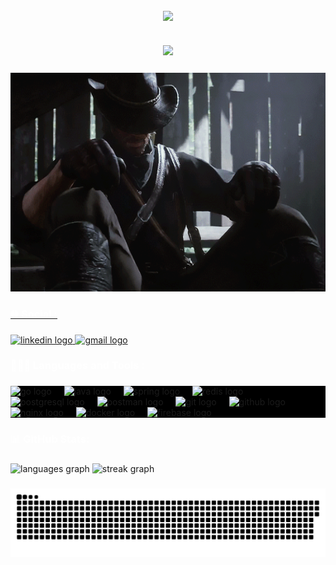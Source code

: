 
<div align="center">

<!-- Animated hacker-style header -->
</h1><h2 align="center">
  <a href="https://git.io/typing-svg">
    <img src="https://readme-typing-svg.herokuapp.com/?lines=fmt.Println(%22Greetings, fellow coders!%22);Vaishnav Here 😎;&center=true&size=26&width=800&color=000000&vCenter=true&font=JetBrains%20Mono&duration=2000&pause=700" />

</h2>

###

<!-- Animated backend developer tagline -->
<h2 align="center">
  <a href="https://git.io/typing-svg">
    <img src="https://readme-typing-svg.herokuapp.com/?lines=💻+A+Passionate+Backend+Developer;🏗️+Building+Scalable+Systems;🧠✨+Crafting+Efficient+Code&center=true&size=22&width=800&color=000000&vCenter=true&font=JetBrains%20Mono&duration=2000&pause=700" />

</h2>

###

<div align="center">
  <img height="350" src="./assets/ar.gif" />
</div>

###

<h3 align="left" style="color: white;">🌐 Social :</h3>

###

<div align="left">
  <a href="https://www.linkedin.com/in/dev-vaishnav/" target="_blank">
    <img src="https://raw.githubusercontent.com/maurodesouza/profile-readme-generator/master/src/assets/icons/social/linkedin/default.svg" width="52" height="40" alt="linkedin logo" />
  </a>
  <a href="mailto:vaishnav2346@gmail.com" target="_blank">
    <img src="https://raw.githubusercontent.com/maurodesouza/profile-readme-generator/master/src/assets/icons/social/gmail/default.svg" width="52" height="40" alt="gmail logo" />
  </a>
</div>

###

<h3 align="left" style="color: white;">👨🏻‍💻 Languages and Tools :</h3>

###

<div align="left" style="background-color: #000000;">
  <img src="https://cdn.jsdelivr.net/gh/devicons/devicon/icons/go/go-original.svg" height="40" alt="go logo" />
  <img width="12" />
  <img src="https://cdn.jsdelivr.net/gh/devicons/devicon/icons/java/java-original.svg" height="40" alt="java logo" />
  <img width="12" />
  <img src="https://cdn.simpleicons.org/spring/6DB33F" height="40" alt="spring logo" />
  <img width="12" />
  <img src="https://cdn.jsdelivr.net/gh/devicons/devicon/icons/redis/redis-original.svg" height="40" alt="redis logo" />
  <img width="12" />
  <img src="https://cdn.jsdelivr.net/gh/devicons/devicon/icons/postgresql/postgresql-original.svg" height="40" alt="postgresql logo" />
  <img width="12" />
  <img src="https://cdn.simpleicons.org/postman/FF6C37" height="40" alt="postman logo" />
  <img width="12" />
  <img src="https://cdn.simpleicons.org/git/F05032" height="40" alt="git logo" />
  <img width="12" />
  <img src="https://skillicons.dev/icons?i=github" height="40" alt="github logo" />
  <img width="12" />
  <img src="https://cdn.simpleicons.org/nginx/009639" height="40" alt="nginx logo" />
  <img width="12" />
  <img src="https://cdn.jsdelivr.net/gh/devicons/devicon/icons/docker/docker-original.svg" height="40" alt="docker logo" />
  <img width="12" />
  <img src="https://cdn.jsdelivr.net/gh/devicons/devicon/icons/firebase/firebase-plain.svg" height="40" alt="firebase logo" />
</div>

###

<h3 align="left" style="color: white;">📊 GitHub Stats:</h3>

###

<div align="left">
  <img src="https://github-readme-stats.vercel.app/api/top-langs?username=obsidian-ghost&locale=en&hide_title=false&layout=compact&card_width=320&langs_count=5&theme=dark&hide_border=true&order=2" height="165" alt="languages graph" />
  <img src="https://nirzak-streak-stats.vercel.app/?user=obsidian-ghost&theme=dark&hide_border=false" height="165" alt="streak graph" />
</div>

###

<img src="https://raw.githubusercontent.com/obsidian-ghost/obsidian-ghost/output/snake.svg" alt="Snake animation" />

###

</div>